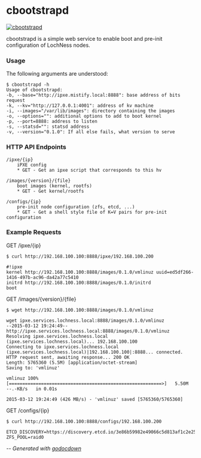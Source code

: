 # cbootstrapd

[![cbootstrapd](https://godoc.org/github.com/mistifyio/lochness/cmd/cbootstrapd?status.png)](https://godoc.org/github.com/mistifyio/lochness/cmd/cbootstrapd)

cbootstrapd is a simple web service to enable boot and pre-init configuration of
LochNess nodes.


### Usage

The following arguments are understood:

    $ cbootstrapd -h
    Usage of cbootstrapd:
    -b, --base="http://ipxe.mistify.local:8888": base address of bits request
    -k, --kv="http://127.0.0.1:4001": address of kv machine
    -i, --images="/var/lib/images": directory containing the images
    -o, --options="": additional options to add to boot kernel
    -p, --port=8888: address to listen
    -s, --statsd="": statsd address
    -v, --version="0.1.0": If all else fails, what version to serve

### HTTP API Endpoints

    /ipxe/{ip}
    	iPXE config
    	* GET - Get an ipxe script that corresponds to this hv

    /images/{version}/{file}
    	boot images (kernel, rootfs)
    	* GET - Get kernel/rootfs

    /configs/{ip}
    	pre-init node configuration (zfs, etcd, ...)
    	* GET - Get a shell style file of K=V pairs for pre-init configuration


### Example Requests

GET /ipxe/{ip}

    $ curl http://192.168.100.100:8888/ipxe/192.168.100.200

    #!ipxe
    kernel http://192.168.100.100:8888/images/0.1.0/vmlinuz uuid=ed5df266-1416-497b-ac96-da42a77c5410
    initrd http://192.168.100.100:8888/images/0.1.0/initrd
    boot

GET /images/{version}/{file}

    $ wget http://192.168.100.100:8888/images/0.1.0/vmlinuz

    wget ipxe.services.lochness.local:8888/images/0.1.0/vmlinuz
    --2015-03-12 19:24:49--  http://ipxe.services.lochness.local:8888/images/0.1.0/vmlinuz
    Resolving ipxe.services.lochness.local (ipxe.services.lochness.local)... 192.168.100.100
    Connecting to ipxe.services.lochness.local (ipxe.services.lochness.local)|192.168.100.100|:8888... connected.
    HTTP request sent, awaiting response... 200 OK
    Length: 5765360 (5.5M) [application/octet-stream]
    Saving to: 'vmlinuz'

    vmlinuz	100%[=========================================================>]   5.50M  --.-KB/s   in 0.01s

    2015-03-12 19:24:49 (426 MB/s) - 'vmlinuz' saved [5765360/5765360]

GET /configs/{ip}

    $ curl http://192.168.100.100:8888/configs/192.168.100.200

    ETCD_DISCOVERY=https://discovery.etcd.io/3e86b59982e49066c5d813af1c2e2579cbf573de
    ZFS_POOL=raid0


--
*Generated with [godocdown](https://github.com/robertkrimen/godocdown)*
